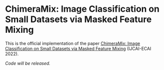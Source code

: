 # ChimeraMix: Image Classification on Small Datasets via Masked Feature Mixing

This is the official implementation of the paper [ChimeraMix: Image Classification on Small Datasets via Masked Feature Mixing](https://arxiv.org/abs/2202.11616) (IJCAI-ECAI 2022).

*Code will be released.*